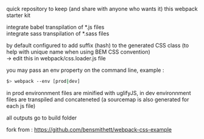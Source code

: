 quick repository to keep (and share with anyone who wants it) this webpack starter kit

integrate babel transpilation of *.js files  
integrate sass transpilation of *.sass files

by default configured to add suffix (hash) to the generated CSS class (to help with unique name when using BEM CSS convention)  
-> edit this in webpack/css.loader.js file

you may pass an env property on the command line, example :

```sh
$> webpack --env [prod|dev]
```

in prod environnment files are minified with uglifyJS, in dev environnment files are transpiled and concateneted (a sourcemap is also generated for each js file)

all outputs go to build folder

fork from : https://github.com/bensmithett/webpack-css-example